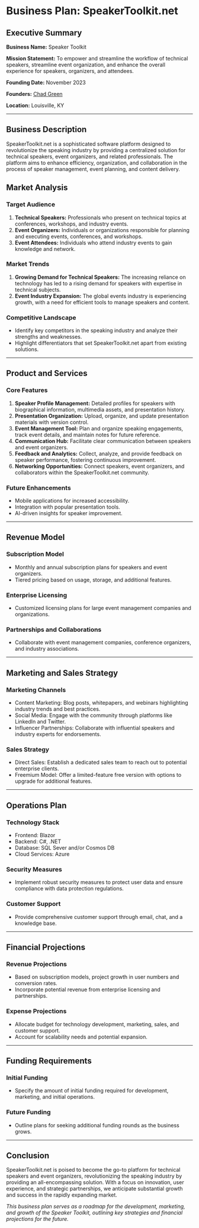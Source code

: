 # Business Plan: SpeakerToolkit.net

## Executive Summary

**Business Name:** Speaker Toolkit

**Mission Statement:** To empower and streamline the workflow of technical speakers, streamline event organization, and enhance the overall experience for speakers, organizers, and attendees.

**Founding Date:** November 2023

**Founders:** [Chad Green](https://www.linkedin.com/in/chadwickegreen/)

**Location:** Louisville, KY

---

## Business Description

SpeakerToolkit.net is a sophisticated software platform designed to revolutionize the speaking industry by providing a centralized solution for technical speakers, event organizers, and related professionals. The platform aims to enhance efficiency, organization, and collaboration in the process of speaker management, event planning, and content delivery.

## Market Analysis

### Target Audience
1. **Technical Speakers:** Professionals who present on technical topics at conferences, workshops, and industry events.
2. **Event Organizers:** Individuals or organizations responsible for planning and executing events, conferences, and workshops.
3. **Event Attendees:** Individuals who attend industry events to gain knowledge and network.

### Market Trends
1. **Growing Demand for Technical Speakers:** The increasing reliance on technology has led to a rising demand for speakers with expertise in technical subjects.
2. **Event Industry Expansion:** The global events industry is experiencing growth, with a need for efficient tools to manage speakers and content.

### Competitive Landscape
- Identify key competitors in the speaking industry and analyze their strengths and weaknesses.
- Highlight differentiators that set SpeakerToolkit.net apart from existing solutions.

---

## Product and Services

### Core Features
1. **Speaker Profile Management:** Detailed profiles for speakers with biographical information, multimedia assets, and presentation history.
2. **Presentation Organization:** Upload, organize, and update presentation materials with version control.
3. **Event Management Tool:** Plan and organize speaking engagements, track event details, and maintain notes for future reference.
4. **Communication Hub:** Facilitate clear communication between speakers and event organizers.
5. **Feedback and Analytics:** Collect, analyze, and provide feedback on speaker performance, fostering continuous improvement.
6. **Networking Opportunities:** Connect speakers, event organizers, and collaborators within the SpeakerToolkit.net community.

### Future Enhancements
- Mobile applications for increased accessibility.
- Integration with popular presentation tools.
- AI-driven insights for speaker improvement.

---

## Revenue Model

### Subscription Model
- Monthly and annual subscription plans for speakers and event organizers.
- Tiered pricing based on usage, storage, and additional features.

### Enterprise Licensing
- Customized licensing plans for large event management companies and organizations.

### Partnerships and Collaborations
- Collaborate with event management companies, conference organizers, and industry associations.

---

## Marketing and Sales Strategy

### Marketing Channels
- Content Marketing: Blog posts, whitepapers, and webinars highlighting industry trends and best practices.
- Social Media: Engage with the community through platforms like LinkedIn and Twitter.
- Influencer Partnerships: Collaborate with influential speakers and industry experts for endorsements.

### Sales Strategy
- Direct Sales: Establish a dedicated sales team to reach out to potential enterprise clients.
- Freemium Model: Offer a limited-feature free version with options to upgrade for additional features.

---

## Operations Plan

### Technology Stack
- Frontend: Blazor
- Backend: C#, .NET
- Database: SQL Sever and/or Cosmos DB
- Cloud Services: Azure

### Security Measures
- Implement robust security measures to protect user data and ensure compliance with data protection regulations.

### Customer Support
- Provide comprehensive customer support through email, chat, and a knowledge base.

---

## Financial Projections

### Revenue Projections
- Based on subscription models, project growth in user numbers and conversion rates.
- Incorporate potential revenue from enterprise licensing and partnerships.

### Expense Projections
- Allocate budget for technology development, marketing, sales, and customer support.
- Account for scalability needs and potential expansion.

---

## Funding Requirements

### Initial Funding
- Specify the amount of initial funding required for development, marketing, and initial operations.

### Future Funding
- Outline plans for seeking additional funding rounds as the business grows.

---

## Conclusion

SpeakerToolkit.net is poised to become the go-to platform for technical speakers and event organizers, revolutionizing the speaking industry by providing an all-encompassing solution. With a focus on innovation, user experience, and strategic partnerships, we anticipate substantial growth and success in the rapidly expanding market.

*This business plan serves as a roadmap for the development, marketing, and growth of the Speaker Toolkit, outlining key strategies and financial projections for the future.*